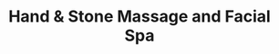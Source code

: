 ---
title: "Hand & Stone Massage and Facial Spa"
url: /kearny/hand-und-stone-massage-and-facial-spa/
shop: Massage
---